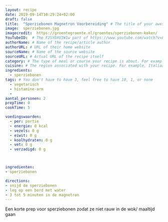 ```yaml
---
layout: recipe
date: 2019-09-14T10:29:24+02:00
draft: false
title:  "Sperziebonen Magnetron Voorbereiding" # The title of your awesome recipe
image:  sperziebonen.jpg
imagecredit:  https://groentegroente.nl/groentes/sperziebonen-koken/
YouTubeID:  # The F2SYDXV1W1w part of https://www.youtube.com/watch?v=F2SYDXV1W1w
authorName: # Name of the recipe/article author
authorURL: # URL of their home website
sourceName: # Name of the source website
sourceURL: # Actual URL of the recipe itself
category: # The type of meal or course your recipe is about. For example: "dinner", "entree", or "dessert".
cuisine: # The region associated with your recipe. For example, Italiaans, Mediterraans", or Eigen.
ingredients:
  - sperziebonen
tags: # You don't have to have 3, feel free to have 10, 1, or none
  - vegetarisch
  - histamine-arm
  -
aantal_personen: 2
prepTime: 0
cookTime: 5

voedingswaarden:
  - per: portie
  - energie: 0 kcal
  - vezels: 0 g
  - eiwit: 0 g
  - koolhydraten: 0 g
  - vet: 0 g
  - verzadigd: 0 g



ingredienten:
- sperziebonen

directions:
- snijd de sperziebonen
- leg op een bord met water
- 3 tot 5 minuten in de magnetron
---
```


Een korte prep voor sperziebonen zodat ze niet rauw in de wok/ maaltijd gaan
